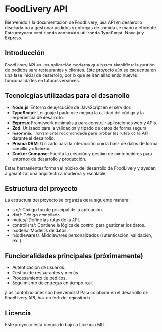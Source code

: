 # FoodLivery API

Bienvenido a la documentación de FoodLivery, una API en desarrollo diseñada para gestionar pedidos y entregas de comida de manera eficiente. Este proyecto está siendo construido utilizando TypeScript, Node.js y Express.

## Introducción

FoodLivery API es una aplicación moderna que busca simplificar la gestión de pedidos para restaurantes y clientes. Este proyecto aún se encuentra en una fase inicial de desarrollo, por lo que se irán añadiendo nuevas funcionalidades en futuras versiones.

## Tecnologías utilizadas para el desarrollo

- **Node.js**: Entorno de ejecución de JavaScript en el servidor.  
- **TypeScript**: Lenguaje tipado que mejora la calidad del código y la experiencia de desarrollo.  
- **Express**: Framework minimalista para construir aplicaciones web y APIs.  
- **Zod**: Utilizado para la validación y tipado de datos de forma segura.  
- **Insomnia**: Herramienta recomendada para probar las rutas de la API durante el desarrollo.  
- **Prisma ORM**: Utilizado para la interacción con la base de datos de forma sencilla y eficiente.  
- **Docker Compose**: Facilita la creación y gestión de contenedores para entornos de desarrollo y producción.  

Estas herramientas forman el núcleo del desarrollo de FoodLivery y ayudan a garantizar una arquitectura moderna y escalable. 


## Estructura del proyecto

La estructura del proyecto se organiza de la siguiente manera:

- src/: Código fuente principal de la aplicación.
- dist/: Código compilado.
- routes/: Define las rutas de la API.
- controllers/: Contiene la lógica de control para gestionar los datos.
- models/: Modelos de datos.
- middlewares/: Middlewares personalizados (autenticación, validación, etc.).

 
## Funcionalidades principales (próximamente)
- Autenticación de usuarios.
- Gestión de restaurantes y menús.
- Procesamiento de pedidos.
- Seguimiento de entregas en tiempo real.

¡Las contribuciones son bienvenidas! Para colaborar en el desarrollo de FoodLivery API, haz un fork del repositorio.

## Licencia
Este proyecto está licenciado bajo la Licencia MIT.
